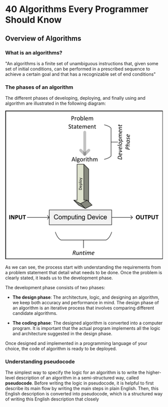 # 40 Algorithms Every Programmer Should Know

## Overview of Algorithms

### What is an algorithms?

"An algorithms is a finite set of unambiguous instructions that, given some set of initial conditions, can be performed in a prescribed sequence to achieve a certain goal and that has a recognizable set of end conditions"

### The phases of an algorithm

The different phases of developing, deploying, and finally using and algorithm are illustrated in the following diagram:

![image 01](../40-algorithms-every-programmer-should-know/images/Chapter01-1.png "Phase of an algorithm")

As we can see, the process start with understanding the requirements from a problem statement that detail what needs to be done. Once the problem is clearly stated, it leads us to the development phase.

The development phase consists of two phases:

* **The design phase**: The architecture, logic, and designing an algorithm, we keep both accuracy and performance in mind. The design phase of an algorithm is an iterative process that involves comparing different candidate algorithms.

* **The coding phase**: The designed algorithm is converted into a computer program. It is important that the actual program implements all the logic and architecture suggested in the design phase. 

Once designed and implemented in a programming language of your choice, the code of algorithm is ready to be deployed.

### Understanding pseudocode

The simplest way to specify the logic for an algorithm is to write the higher-level description of an algorithm in a semi-structured way, called **pseudocode**. Before writing the logic in pseudocode, it is helpful to first describe its main flow by writing the main steps in plain English. Then, this English description is converted into pseudocode, which is a structured way of writing this English description that closely


